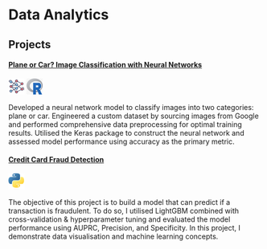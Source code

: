 # Data Analytics

## Projects
#### [Plane or Car? Image Classification with Neural Networks](https://github.com/bentohbox/bentohbox.github.io/tree/main/image-classification-kerasR)

![Project Image](assets/neural_network.png)
![Project Image](assets/r_language.png)

Developed a neural network model to classify images into two categories: plane or car. Engineered a custom dataset by sourcing images from Google and performed comprehensive data preprocessing for optimal training results. Utilised the Keras package to construct the neural network and assessed model performance using accuracy as the primary metric.

#### [Credit Card Fraud Detection](https://github.com/bentohbox/bentohbox.github.io/blob/main/credit-fraud/credit-card-fraud.ipynb)

![Project Image](assets/python_language.png)

The objective of this project is to build a model that can predict if a transaction is fraudulent. To do so, I utilised LightGBM combined with cross-validation & hyperparameter tuning and evaluated the model performance using AUPRC, Precision, and Specificity. In this project, I demonstrate data visualisation and machine learning concepts. 
